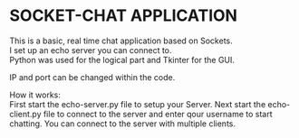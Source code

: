 # SOCKET-CHAT APPLICATION
This is a basic, real time chat application based on Sockets.<br> I set up an echo server you can connect to.<br>Python was used for the logical part and Tkinter for the GUI.

IP and port can be changed within the code.

How it works:<br>
First start the echo-server.py file to setup your Server. Next start the echo-client.py file to connect to the server and enter qour username to start chatting.
You can connect to the server with multiple clients.
